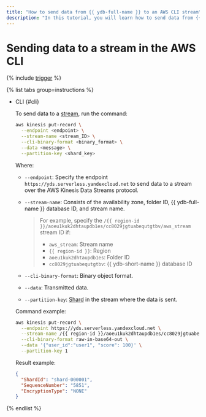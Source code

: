 ```yaml
---
title: "How to send data from {{ ydb-full-name }} to an AWS CLI stream"
description: "In this tutorial, you will learn how to send data from {{ ydb-full-name }} to an AWS CLI stream."
---
```


# Sending data to a stream in the AWS CLI

{% include [trigger](../../../_includes/data-streams/trigger.md) %}

{% list tabs group=instructions %}

- CLI {#cli}

  To send data to a [stream](../../concepts/glossary.md#stream-concepts), run the command:

  ```bash
  aws kinesis put-record \
    --endpoint <endpoint> \
    --stream-name <stream_ID> \
    --cli-binary-format <binary_format> \
    --data <message> \
    --partition-key <shard_key>
  ```

  Where:

  * `--endpoint`: Specify the endpoint `https://yds.serverless.yandexcloud.net` to send data to a stream over the AWS Kinesis Data Streams protocol.
  * `--stream-name`: Consists of the availability zone, folder ID, {{ ydb-full-name }} database ID, and stream name.

    > For example, specify the `/{{ region-id }}/aoeu1kuk2dhtaupdb1es/cc8029jgtuabequtgtbv/aws_stream` stream ID if:
    > * `aws_stream`: Stream name
    > * `{{ region-id }}`: Region
    > * `aoeu1kuk2dhtaupdb1es`: Folder ID
    > * `cc8029jgtuabequtgtbv`: {{ ydb-short-name }} database ID
  * `--cli-binary-format`: Binary object format.
  * `--data`: Transmitted data.
  * `--partition-key`: [Shard](../../concepts/glossary.md#shard) in the stream where the data is sent.

  Command example:

  ```bash
  aws kinesis put-record \
    --endpoint https://yds.serverless.yandexcloud.net \
    --stream-name /{{ region-id }}/aoeu1kuk2dhtaupdb1es/cc8029jgtuabequtgtbv/aws_stream \
    --cli-binary-format raw-in-base64-out \
    --data '{"user_id":"user1", "score": 100}' \
    --partition-key 1
  ```

  Result example:

  ```json
  {
    "ShardId": "shard-000001",
    "SequenceNumber": "5851",
    "EncryptionType": "NONE"
  }
  ```

{% endlist %}
